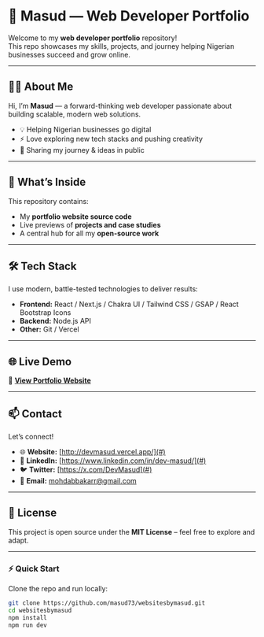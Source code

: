 # 🌟 Masud — Web Developer Portfolio

Welcome to my **web developer portfolio** repository!  
This repo showcases my skills, projects, and journey helping Nigerian businesses succeed and grow online.

---

## 🧑‍💻 About Me

Hi, I’m **Masud** — a forward-thinking web developer passionate about building scalable, modern web solutions.

- 💡 Helping Nigerian businesses go digital
- ⚡ Love exploring new tech stacks and pushing creativity
- 🎨 Sharing my journey & ideas in public

---

## 🚀 What’s Inside

This repository contains:

- My **portfolio website source code**
- Live previews of **projects and case studies**
- A central hub for all my **open-source work**

---

## 🛠️ Tech Stack

I use modern, battle-tested technologies to deliver results:

- **Frontend:** React / Next.js / Chakra UI / Tailwind CSS / GSAP / React Bootstrap Icons
- **Backend:** Node.js API
- **Other:** Git / Vercel

---

## 🌐 Live Demo

🔗 **[View Portfolio Website](https://devmasud.vercel.app/)**

---

## 📫 Contact

Let’s connect!

- 🌐 **Website:** [http://devmasud.vercel.app/](#)
- 💼 **LinkedIn:** [https://www.linkedin.com/in/dev-masud/](#)
- 🐦 **Twitter:** [https://x.com/DevMasud](#)
- 📧 **Email:** mohdabbakarr@gmail.com

---

## 📝 License

This project is open source under the **MIT License** – feel free to explore and adapt.

---

### ⚡ Quick Start

Clone the repo and run locally:

```bash
git clone https://github.com/masud73/websitesbymasud.git
cd websitesbymasud
npm install
npm run dev
```
